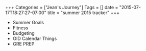+++
Categories = ["Jean's Journey"]
Tags = []
date = "2015-07-17T18:27:27-07:00"
title = "summer 2015 tracker"
+++

* Summer Goals
* Fitness
* Budgeting
* OID Calendar Things 
* GRE PREP

